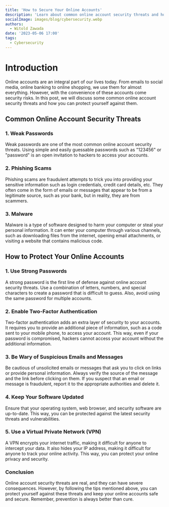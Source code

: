 ```yaml
---
title: 'How to Secure Your Online Accounts'
description: 'Learn about common online account security threats and how to protect yourself. Most important stuff to do here'
socialImage: images/blog/cybersecurity.webp
authors: 
  - Witold Zawada
date: '2023-05-06 17:00'
tags:
  - Cybersecurity
---
```


# Introduction
Online accounts are an integral part of our lives today. From emails to social media, online banking to online shopping, we use them for almost everything. However, with the convenience of these accounts come security risks. In this post, we will discuss some common online account security threats and how you can protect yourself against them.

## Common Online Account Security Threats
### 1. Weak Passwords
Weak passwords are one of the most common online account security threats. Using simple and easily guessable passwords such as "123456" or "password" is an open invitation to hackers to access your accounts.

### 2. Phishing Scams
Phishing scams are fraudulent attempts to trick you into providing your sensitive information such as login credentials, credit card details, etc. They often come in the form of emails or messages that appear to be from a legitimate source, such as your bank, but in reality, they are from scammers.

### 3. Malware
Malware is a type of software designed to harm your computer or steal your personal information. It can enter your computer through various channels, such as downloading files from the internet, opening email attachments, or visiting a website that contains malicious code.

## How to Protect Your Online Accounts
### 1. Use Strong Passwords
A strong password is the first line of defense against online account security threats. Use a combination of letters, numbers, and special characters to create a password that is difficult to guess. Also, avoid using the same password for multiple accounts.

### 2. Enable Two-Factor Authentication
Two-factor authentication adds an extra layer of security to your accounts. It requires you to provide an additional piece of information, such as a code sent to your mobile phone, to access your account. This way, even if your password is compromised, hackers cannot access your account without the additional information.

### 3. Be Wary of Suspicious Emails and Messages
Be cautious of unsolicited emails or messages that ask you to click on links or provide personal information. Always verify the source of the message and the link before clicking on them. If you suspect that an email or message is fraudulent, report it to the appropriate authorities and delete it.

### 4. Keep Your Software Updated
Ensure that your operating system, web browser, and security software are up-to-date. This way, you can be protected against the latest security threats and vulnerabilities.

### 5. Use a Virtual Private Network (VPN)
A VPN encrypts your internet traffic, making it difficult for anyone to intercept your data. It also hides your IP address, making it difficult for anyone to track your online activity. This way, you can protect your online privacy and security.

### Conclusion
Online account security threats are real, and they can have severe consequences. However, by following the tips mentioned above, you can protect yourself against these threats and keep your online accounts safe and secure. Remember, prevention is always better than cure.